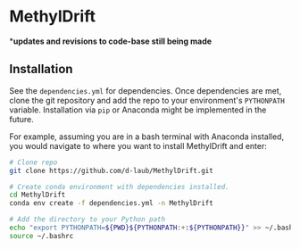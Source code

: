 # MethylDrift

***updates and revisions to code-base still being made**

## Installation
See the `dependencies.yml` for dependencies. Once dependencies are met, clone the git repository and add the repo to your environment's `PYTHONPATH` variable. Installation via `pip` or Anaconda might be implemented in the future.

For example, assuming you are in a bash terminal with Anaconda installed, you would navigate to where you want to install MethylDrift and enter:
```bash
# Clone repo
git clone https://github.com/d-laub/MethylDrift.git

# Create conda environment with dependencies installed.
cd MethylDrift
conda env create -f dependencies.yml -n MethylDrift

# Add the directory to your Python path
echo "export PYTHONPATH=${PWD}${PYTHONPATH:+:${PYTHONPATH}}" >> ~/.bashrc
source ~/.bashrc
```

